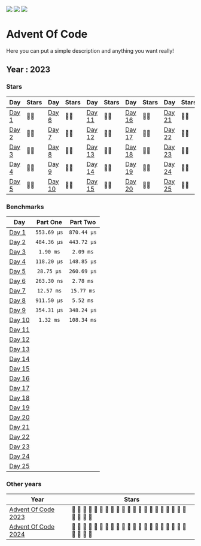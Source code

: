 ![](https://img.shields.io/github/last-commit/Galzzly/advent-of-code?style=flat-square)
![](https://img.shields.io/badge/stars%20⭐-50-yellow)
![](https://img.shields.io/badge/days%20completed-25-red)

# Advent Of Code

Here you can put a simple description and anything you want really!

## Year : 2023

### Stars

| Day | Stars | Day | Stars | Day | Stars | Day | Stars | Day | Stars |
| --- | :---- | --- | :---- | --- | :---- | --- | :---- | --- | :---- |
| [Day 1](https://adventofcode.com/2023/day/1) | 🌟🌟 | [Day 6](https://adventofcode.com/2023/day/6) | 🌟🌟 | [Day 11](https://adventofcode.com/2023/day/11) | 🌟🌟 | [Day 16](https://adventofcode.com/2023/day/16) | 🌟🌟 | [Day 21](https://adventofcode.com/2023/day/21) | 🌟🌟 |
| [Day 2](https://adventofcode.com/2023/day/2) | 🌟🌟 | [Day 7](https://adventofcode.com/2023/day/7) | 🌟🌟 | [Day 12](https://adventofcode.com/2023/day/12) | 🌟🌟 | [Day 17](https://adventofcode.com/2023/day/17) | 🌟🌟 | [Day 22](https://adventofcode.com/2023/day/22) | 🌟🌟 |
| [Day 3](https://adventofcode.com/2023/day/3) | 🌟🌟 | [Day 8](https://adventofcode.com/2023/day/8) | 🌟🌟 | [Day 13](https://adventofcode.com/2023/day/13) | 🌟🌟 | [Day 18](https://adventofcode.com/2023/day/18) | 🌟🌟 | [Day 23](https://adventofcode.com/2023/day/23) | 🌟🌟 |
| [Day 4](https://adventofcode.com/2023/day/4) | 🌟🌟 | [Day 9](https://adventofcode.com/2023/day/9) | 🌟🌟 | [Day 14](https://adventofcode.com/2023/day/14) | 🌟🌟 | [Day 19](https://adventofcode.com/2023/day/19) | 🌟🌟 | [Day 24](https://adventofcode.com/2023/day/24) | 🌟🌟 |
| [Day 5](https://adventofcode.com/2023/day/5) | 🌟🌟 | [Day 10](https://adventofcode.com/2023/day/10) | 🌟🌟 | [Day 15](https://adventofcode.com/2023/day/15) | 🌟🌟 | [Day 20](https://adventofcode.com/2023/day/20) | 🌟🌟 | [Day 25](https://adventofcode.com/2023/day/25) | 🌟🌟 |


### Benchmarks

| Day | Part One | Part Two |
| --- | :------: | :------: |
| [Day 1](/2023/day01) | `553.69 μs` | `870.44 μs`|
| [Day 2](/2023/day02) | `484.36 μs` | `443.72 μs`|
| [Day 3](/2023/day03) | `1.90 ms` | `2.09 ms`|
| [Day 4](/2023/day04) | `118.20 μs` | `148.85 μs`|
| [Day 5](/2023/day05) | `28.75 μs` | `260.69 μs`|
| [Day 6](/2023/day06) | `263.30 ns` | `2.78 ms`|
| [Day 7](/2023/day07) | `12.57 ms` | `15.77 ms`|
| [Day 8](/2023/day08) | `911.50 μs` | `5.52 ms`|
| [Day 9](/2023/day09) | `354.31 μs` | `348.24 μs`|
| [Day 10](/2023/day10) | `1.32 ms` | `108.34 ms`|
| [Day 11](/2023/day11) | | |
| [Day 12](/2023/day12) | | |
| [Day 13](/2023/day13) | | |
| [Day 14](/2023/day14) | | |
| [Day 15](/2023/day15) | | |
| [Day 16](/2023/day16) | | |
| [Day 17](/2023/day17) | | |
| [Day 18](/2023/day18) | | |
| [Day 19](/2023/day19) | | |
| [Day 20](/2023/day20) | | |
| [Day 21](/2023/day21) | | |
| [Day 22](/2023/day22) | | |
| [Day 23](/2023/day23) | | |
| [Day 24](/2023/day24) | | |
| [Day 25](/2023/day25) | | |


### Other years

| Year | Stars |
| ---- | ----- |
| [Advent Of Code 2023](/2023) | 💛 💛 💛 💛 💛 💛 💛 💛 💛 💛 💛 💛 💛 💛 💛 💛 💛 💛 💛 💛 💛 💛 💛 💛 💛 |
| [Advent Of Code 2024](/2024) | 💛 💛 💛 💛 🖤 🖤 🖤 🖤 🖤 🖤 🖤 🖤 🖤 🖤 🖤 🖤 🖤 🖤 🖤 🖤 🖤 🖤 🖤 🖤 🖤 |
